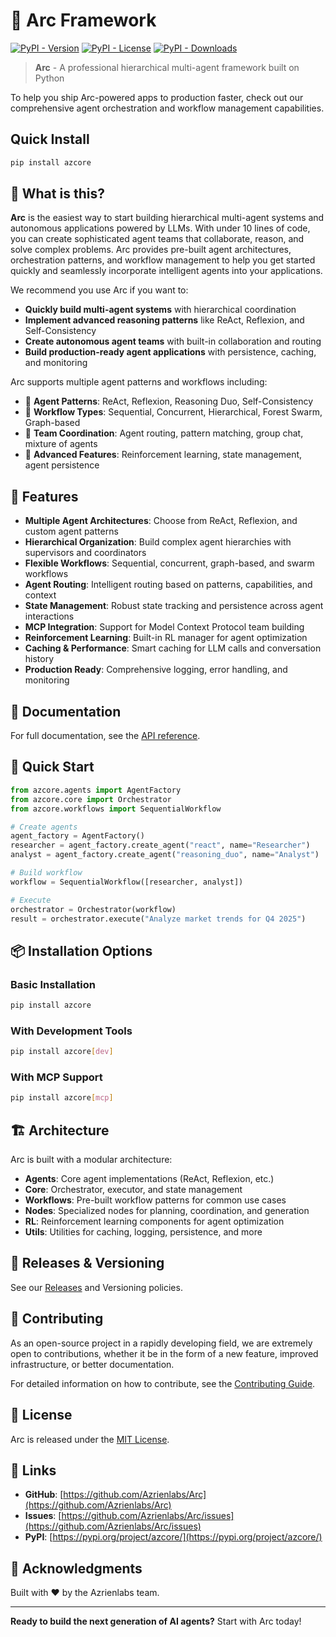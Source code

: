﻿# 🌟 Arc Framework

[![PyPI - Version](https://img.shields.io/pypi/v/azcore)](https://pypi.org/project/azcore/)
[![PyPI - License](https://img.shields.io/pypi/l/azcore)](https://github.com/Azrienlabs/Arc/blob/main/LICENSE)
[![PyPI - Downloads](https://img.shields.io/pypi/dm/azcore)](https://pypi.org/project/azcore/)

> **Arc** - A professional hierarchical multi-agent framework built on Python

To help you ship Arc-powered apps to production faster, check out our comprehensive agent orchestration and workflow management capabilities.

## Quick Install

```bash
pip install azcore
```

## 🤔 What is this?

**Arc** is the easiest way to start building hierarchical multi-agent systems and autonomous applications powered by LLMs. With under 10 lines of code, you can create sophisticated agent teams that collaborate, reason, and solve complex problems. Arc provides pre-built agent architectures, orchestration patterns, and workflow management to help you get started quickly and seamlessly incorporate intelligent agents into your applications.

We recommend you use Arc if you want to:
- **Quickly build multi-agent systems** with hierarchical coordination
- **Implement advanced reasoning patterns** like ReAct, Reflexion, and Self-Consistency
- **Create autonomous agent teams** with built-in collaboration and routing
- **Build production-ready agent applications** with persistence, caching, and monitoring

Arc supports multiple agent patterns and workflows including:
- 🎯 **Agent Patterns**: ReAct, Reflexion, Reasoning Duo, Self-Consistency
- 🌲 **Workflow Types**: Sequential, Concurrent, Hierarchical, Forest Swarm, Graph-based
- 🤝 **Team Coordination**: Agent routing, pattern matching, group chat, mixture of agents
- 🔄 **Advanced Features**: Reinforcement learning, state management, agent persistence

## 🚀 Features

- **Multiple Agent Architectures**: Choose from ReAct, Reflexion, and custom agent patterns
- **Hierarchical Organization**: Build complex agent hierarchies with supervisors and coordinators
- **Flexible Workflows**: Sequential, concurrent, graph-based, and swarm workflows
- **Agent Routing**: Intelligent routing based on patterns, capabilities, and context
- **State Management**: Robust state tracking and persistence across agent interactions
- **MCP Integration**: Support for Model Context Protocol team building
- **Reinforcement Learning**: Built-in RL manager for agent optimization
- **Caching & Performance**: Smart caching for LLM calls and conversation history
- **Production Ready**: Comprehensive logging, error handling, and monitoring

## 📖 Documentation

For full documentation, see the [API reference](https://github.com/Azrienlabs/Arc).

## 🎯 Quick Start

```python
from azcore.agents import AgentFactory
from azcore.core import Orchestrator
from azcore.workflows import SequentialWorkflow

# Create agents
agent_factory = AgentFactory()
researcher = agent_factory.create_agent("react", name="Researcher")
analyst = agent_factory.create_agent("reasoning_duo", name="Analyst")

# Build workflow
workflow = SequentialWorkflow([researcher, analyst])

# Execute
orchestrator = Orchestrator(workflow)
result = orchestrator.execute("Analyze market trends for Q4 2025")
```

## 📦 Installation Options

### Basic Installation
```bash
pip install azcore
```

### With Development Tools
```bash
pip install azcore[dev]
```

### With MCP Support
```bash
pip install azcore[mcp]
```

## 🏗️ Architecture

Arc is built with a modular architecture:

- **Agents**: Core agent implementations (ReAct, Reflexion, etc.)
- **Core**: Orchestrator, executor, and state management
- **Workflows**: Pre-built workflow patterns for common use cases
- **Nodes**: Specialized nodes for planning, coordination, and generation
- **RL**: Reinforcement learning components for agent optimization
- **Utils**: Utilities for caching, logging, persistence, and more

## 📕 Releases & Versioning

See our [Releases](https://github.com/Azrienlabs/Arc/releases) and Versioning policies.

## 💁 Contributing

As an open-source project in a rapidly developing field, we are extremely open to contributions, whether it be in the form of a new feature, improved infrastructure, or better documentation.

For detailed information on how to contribute, see the [Contributing Guide](https://github.com/Azrienlabs/Arc/blob/main/CONTRIBUTING.md).

## 📄 License

Arc is released under the [MIT License](LICENSE).

## 🔗 Links

- **GitHub**: [https://github.com/Azrienlabs/Arc](https://github.com/Azrienlabs/Arc)
- **Issues**: [https://github.com/Azrienlabs/Arc/issues](https://github.com/Azrienlabs/Arc/issues)
- **PyPI**: [https://pypi.org/project/azcore/](https://pypi.org/project/azcore/)

## 🙏 Acknowledgments

Built with ❤️ by the Azrienlabs team.

---

**Ready to build the next generation of AI agents?** Start with Arc today!
